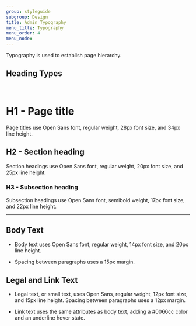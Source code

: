 ```yaml
---
group: styleguide
subgroup: Design
title: Admin Typography
menu_title: Typography
menu_order: 4
menu_node:
---
```


Typography is used to establish page hierarchy.

## Heading Types

<br>

# H1 - Page title

Page titles use Open Sans font, regular weight, 28px font size, and 34px line height.

## H2 - Section heading

Section headings use Open Sans font, regular weight, 20px font size, and 25px line height.

### H3 - Subsection heading

Subsection headings use Open Sans font, semibold weight, 17px font size, and 22px line height.

---

## Body Text

* Body text uses Open Sans font, regular weight, 14px font size, and 20px line height.

* Spacing between paragraphs uses a 15px margin.

## Legal and Link Text

* Legal text, or small text, uses Open Sans, regular weight, 12px font size, and 15px line height. Spacing between paragraphs uses a 12px margin.

* Link text uses the same attributes as body text, adding a #0066cc color and an underline hover state.
